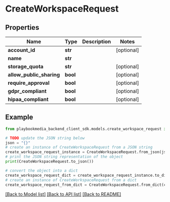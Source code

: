# CreateWorkspaceRequest


## Properties

Name | Type | Description | Notes
------------ | ------------- | ------------- | -------------
**account_id** | **str** |  | [optional] 
**name** | **str** |  | 
**storage_quota** | **str** |  | [optional] 
**allow_public_sharing** | **bool** |  | [optional] 
**require_approval** | **bool** |  | [optional] 
**gdpr_compliant** | **bool** |  | [optional] 
**hipaa_compliant** | **bool** |  | [optional] 

## Example

```python
from playbookmedia_backend_client_sdk.models.create_workspace_request import CreateWorkspaceRequest

# TODO update the JSON string below
json = "{}"
# create an instance of CreateWorkspaceRequest from a JSON string
create_workspace_request_instance = CreateWorkspaceRequest.from_json(json)
# print the JSON string representation of the object
print(CreateWorkspaceRequest.to_json())

# convert the object into a dict
create_workspace_request_dict = create_workspace_request_instance.to_dict()
# create an instance of CreateWorkspaceRequest from a dict
create_workspace_request_from_dict = CreateWorkspaceRequest.from_dict(create_workspace_request_dict)
```
[[Back to Model list]](../README.md#documentation-for-models) [[Back to API list]](../README.md#documentation-for-api-endpoints) [[Back to README]](../README.md)


